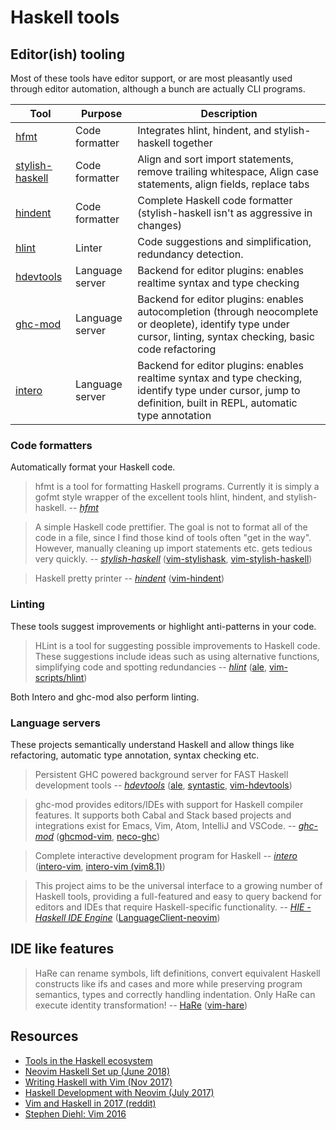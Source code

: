 # Haskell tools

## Editor(ish) tooling

Most of these tools have editor support, or are most pleasantly used through
editor automation, although a bunch are actually CLI programs.

| Tool | Purpose | Description |
|------|---------|-------------|
| [hfmt](https://github.com/danstiner/hfmt) | Code formatter | Integrates hlint, hindent, and stylish-haskell together |
| [stylish-haskell](https://github.com/jaspervdj/stylish-haskell) | Code formatter | Align and sort import statements, remove trailing whitespace, Align case statements, align fields, replace tabs |
| [hindent](https://github.com/chrisdone/hindent) | Code formatter | Complete Haskell code formatter (stylish-haskell isn't as aggressive in changes) |
| [hlint](https://github.com/ndmitchell/hlint) | Linter | Code suggestions and simplification, redundancy detection. |
| [hdevtools](https://github.com/chrisdone/hindent) | Language server | Backend for editor plugins: enables realtime syntax and type checking | 
| [ghc-mod](https://github.com/DanielG/ghc-mod) | Language server | Backend for editor plugins: enables autocompletion (through neocomplete or deoplete), identify type under cursor, linting, syntax checking, basic code refactoring |
| [intero](https://github.com/chrisdone/intero) | Language server | Backend for editor plugins: enables realtime syntax and type checking, identify type under cursor, jump to definition, built in REPL, automatic type annotation | 

### Code formatters

Automatically format your Haskell code.

> hfmt is a tool for formatting Haskell programs. Currently it is simply a gofmt
> style wrapper of the excellent tools hlint, hindent, and stylish-haskell.
-- [*hfmt*](https://github.com/danstiner/hfmt)

> A simple Haskell code prettifier. The goal is not to format all of the code in
> a file, since I find those kind of tools often "get in the way". However,
> manually cleaning up import statements etc. gets tedious very quickly.
-- [*stylish-haskell*](https://github.com/jaspervdj/stylish-haskell)
([vim-stylishask](https://github.com/alx741/vim-stylishask),
[vim-stylish-haskell](https://github.com/nbouscal/vim-stylish-haskell))

> Haskell pretty printer
-- [*hindent*](https://github.com/chrisdone/hindent)
([vim-hindent](https://github.com/octol/vim-hindent))

### Linting

These tools suggest improvements or highlight anti-patterns in your code.

> HLint is a tool for suggesting possible improvements to Haskell code. These
> suggestions include ideas such as using alternative functions, simplifying
> code and spotting redundancies
-- [*hlint*](https://github.com/ndmitchell/hlint)
([ale](https://github.com/w0rp/ale/blob/master/ale_linters/haskell/hlint.vim), [vim-scripts/hlint](https://github.com/vim-scripts/hlint))

Both Intero and ghc-mod also perform linting.

### Language servers

These projects semantically understand Haskell and allow things like
refactoring, automatic type annotation, syntax checking etc.

> Persistent GHC powered background server for FAST Haskell development tools
-- [*hdevtools*](https://github.com/hdevtools/hdevtools)
([ale](https://github.com/w0rp/ale), [syntastic](https://github.com/vim-syntastic/syntastic), [vim-hdevtools](https://github.com/bitc/vim-hdevtools))

> ghc-mod provides editors/IDEs with support for Haskell compiler features. It
> supports both Cabal and Stack based projects and integrations exist for Emacs,
> Vim, Atom, IntelliJ and VSCode.
-- [*ghc-mod*](https://github.com/DanielG/ghc-mod)
([ghcmod-vim](https://github.com/eagletmt/ghcmod-vim),
[neco-ghc](https://github.com/eagletmt/neco-ghc))


> Complete interactive development program for Haskell
-- [*intero*](https://github.com/chrisdone/intero) ([intero-vim](https://github.com/parsonsmatt/intero-neovim), [intero-vim (vim8.1)](https://github.com/Fyrbll/intero-vim)) 

> This project aims to be the universal interface to a growing number of Haskell
> tools, providing a full-featured and easy to query backend for editors and
> IDEs that require Haskell-specific functionality.
-- [*HIE - Haskell IDE Engine*](https://github.com/haskell/haskell-ide-engine) ([LanguageClient-neovim](https://github.com/autozimu/LanguageClient-neovim))

## IDE like features

> HaRe can rename symbols, lift definitions, convert equivalent Haskell
> constructs like ifs and cases and more while preserving program semantics,
> types and correctly handling indentation. Only HaRe can execute identity
> transformation!
-- [HaRe](https://github.com/RefactoringTools/HaRe)
([vim-hare](https://github.com/vmchale/vim-hare))

## Resources

- [Tools in the Haskell ecosystem](https://github.com/haskell/haskell-ide-engine/blob/master/docs/Tools.md)
- [Neovim Haskell Set up (June 2018)](https://mendo.zone/fun/neovim-setup-haskell/)
- [Writing Haskell with Vim (Nov 2017)](https://monicalent.com/blog/2017/11/19/haskell-in-vim/)
- [Haskell Development with Neovim (July 2017)](https://blog.jez.io/haskell-development-with-neovim/)
- [Vim and Haskell in 2017 (reddit)](https://www.reddit.com/r/haskell/comments/6nvgla/vim_and_haskell_in_2017/)
- [Stephen Diehl: Vim 2016](http://www.stephendiehl.com/posts/vim_2016.html)

